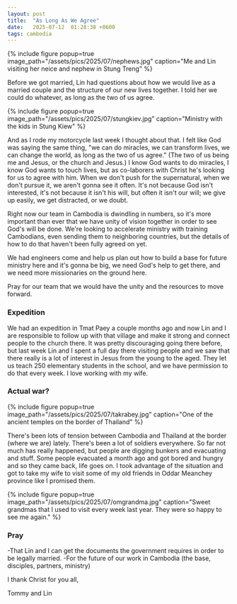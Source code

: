 ```yaml
---
layout: post
title:  "As Long As We Agree"
date:   2025-07-12  01:28:38 +0600
tags: cambodia
---
```


{% include figure popup=true image_path="/assets/pics/2025/07/nephews.jpg" caption="Me and Lin visiting her neice and nephew in Stung Treng" %}

Before we got married, Lin had questions about how we would live as a married couple and the structure of our new lives together. I told her we could do whatever, as long as the two of us agree.

{% include figure popup=true image_path="/assets/pics/2025/07/stungkiev.jpg" caption="Ministry with the kids in Stung Kiew" %}

And as I rode my motorcycle last week I thought about that. I felt like God was saying the same thing, "we can do miracles, we can transform lives, we can change the world, as long as the two of us agree." (The two of us being me and Jesus, or the church and Jesus.) I know God wants to do miracles, I know God wants to touch lives, but as co-laborers with Christ he's looking for us to agree with him. When we don't push for the supernatural, when we don't pursue it, we aren't gonna see it often. It's not because God isn't interested, it's not because it isn't his will, but often it isn't our will; we give up easily, we get distracted, or we doubt.

Right now our team in Cambodia is dwindling in numbers, so it's more important than ever that we have unity of vision together in order to see God's will be done. We're looking to accelerate ministry with training Cambodians, even sending them to neighboring countries, but the details of how to do that haven't been fully agreed on yet.

We had engineers come and help us plan out how to build a base for future ministry here and it's gonna be big, we need God's help to get there, and we need more missionaries on the ground here.

Pray for our team that we would have the unity and the resources to move forward.

### Expedition

We had an expedition in Tmat Paey a couple months ago and now Lin and I are responsible to follow up with that village and make it strong and connect people to the church there. It was pretty discouraging going there before, but last week Lin and I spent a full day there visiting people and we saw that there really is a lot of interest in Jesus from the young to the aged. They let us teach 250 elementary students in the school, and we have permission to do that every week. I love working with my wife.

### Actual war?

{% include figure popup=true image_path="/assets/pics/2025/07/takrabey.jpg" caption="One of the ancient temples on the border of Thailand" %}

There's been lots of tension between Cambodia and Thailand at the border (where we are) lately. There's been a lot of soldiers everywhere. So far not much has really happened, but people are digging bunkers and evacuating and stuff. Some people evacuated a month ago and got bored and hungry and so they came back, life goes on. I took advantage of the situation and got to take my wife to visit some of my old friends in Oddar Meanchey province like I promised them.

{% include figure popup=true image_path="/assets/pics/2025/07/omgrandma.jpg" caption="Sweet grandmas that I used to visit every week last year. They were so happy to see me again." %}


### Pray

-That Lin and I can get the documents the government requires in order to be legally married.
-For the future of our work in Cambodia (the base, disciples, partners, ministry)

I thank Christ for you all,

Tommy and Lin
